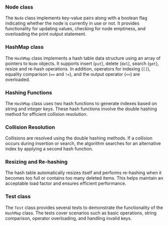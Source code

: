 ### Node class
The `Node` class implements key-value pairs along with a boolean flag indicating whether the node is currently in use or not. It provides functionality for updating values, checking for node emptiness, and overloading the print output statement.

### HashMap class
The `HashMap` class implements a hash table data structure using an array of pointers to `Node` objects. It supports insert (`put`), delete (`del`), search (`get`), resize and re-hash operations. In addition, operators for indexing (`[]`), equality comparison (`==` and `!=`), and the output operator (`<<`) are overloaded.

### Hashing Functions
The `HashMap` class uses two hash functions to generate indexes based on string and integer keys. These hash functions involve the double hashing method for efficient collision resolution.

### Collision Resolution
Collisions are resolved using the double hashing methods. If a collision occurs during insertion or search, the algorithm searches for an alternative index by applying a second hash function.

### Resizing and Re-hashing
The hash table automatically resizes itself and performs re-hashing when it becomes too full or contains too many deleted items. This helps maintain an acceptable load factor and ensures efficient performance.

### Test class
The `Test` class provides several tests to demonstrate the functionality of the `HashMap` class. The tests cover scenarios such as basic operations, string comparison, operator overloading, and handling invalid keys.
